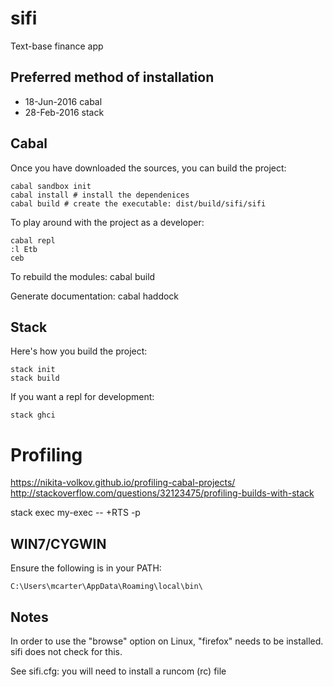 # sifi
Text-base finance app

## Preferred method of installation

* 18-Jun-2016 cabal
* 28-Feb-2016 stack

## Cabal


Once you have downloaded the sources, you can build the project:

    cabal sandbox init
    cabal install # install the dependenices
    cabal build # create the executable: dist/build/sifi/sifi

To play around with the project as a developer:

    cabal repl
    :l Etb
    ceb
    


To rebuild the modules:
cabal build

Generate documentation: cabal haddock


## Stack

Here's how you build the project:

    stack init
    stack build

If you want a repl for development:

    stack ghci
    

# Profiling

https://nikita-volkov.github.io/profiling-cabal-projects/
http://stackoverflow.com/questions/32123475/profiling-builds-with-stack

stack exec my-exec -- +RTS -p

## WIN7/CYGWIN

Ensure the following is in your PATH:


	C:\Users\mcarter\AppData\Roaming\local\bin\



## Notes

In order to use the "browse" option on Linux, "firefox" needs to be installed. sifi does not check for this.

See sifi.cfg: you will need to install a runcom (rc) file

